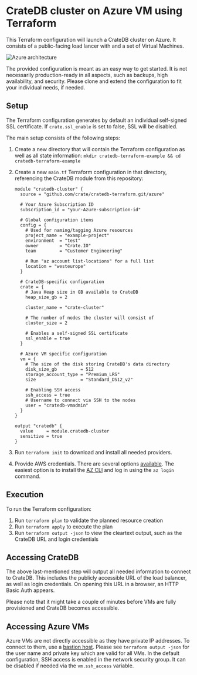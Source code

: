 # CrateDB cluster on Azure VM using Terraform

This Terraform configuration will launch a CrateDB cluster on Azure. It consists of a public-facing load lancer with and a set of Virtual Machines.

![Azure architecture](azure_architecture.png)

The provided configuration is meant as an easy way to get started. It is not necessarily production-ready in all aspects, such as backups, high availability, and security. Please clone and extend the configuration to fit your individual needs, if needed.

## Setup

The Terraform configuration generates by default an individual self-signed SSL certificate. If `crate.ssl_enable` is set to false, SSL will be disabled.

The main setup consists of the following steps:

1. Create a new directory that will contain the Terraform configuration as well as all state information: `mkdir cratedb-terraform-example && cd cratedb-terraform-example`
2. Create a new `main.tf` Terraform configuration in that directory, referencing the CrateDB module from this repository:

    ```hcl
    module "cratedb-cluster" {
      source = "github.com/crate/cratedb-terraform.git/azure"

      # Your Azure Subscription ID
      subscription_id = "your-Azure-subscription-id"

      # Global configuration items
      config = {
        # Used for naming/tagging Azure resources
        project_name = "example-project"
        environment  = "test"
        owner        = "Crate.IO"
        team         = "Customer Engineering"

        # Run "az account list-locations" for a full list
        location = "westeurope"
      }

      # CrateDB-specific configuration
      crate = {
        # Java Heap size in GB available to CrateDB
        heap_size_gb = 2

        cluster_name = "crate-cluster"

        # The number of nodes the cluster will consist of
        cluster_size = 2

        # Enables a self-signed SSL certificate
        ssl_enable = true
      }

      # Azure VM specific configuration
      vm = {
        # The size of the disk storing CrateDB's data directory
        disk_size_gb         = 512
        storage_account_type = "Premium_LRS"
        size                 = "Standard_DS12_v2"

        # Enabling SSH access
        ssh_access = true
        # Username to connect via SSH to the nodes
        user = "cratedb-vmadmin"
      }
    }

    output "cratedb" {
      value     = module.cratedb-cluster
      sensitive = true
    }
    ```

3. Run `terraform init` to download and install all needed providers.
4. Provide AWS credentials. There are several options [available](https://registry.terraform.io/providers/hashicorp/azurerm/latest/docs#authenticating-to-azure). The easiest option is to install the [AZ CLI](https://learn.microsoft.com/en-us/cli/azure/) and log in using the `az login` command.

## Execution

To run the Terraform configuration:

1. Run `terraform plan` to validate the planned resource creation
2. Run `terraform apply` to execute the plan
3. Run `terraform output -json` to view the cleartext output, such as the CrateDB URL and login credentials

## Accessing CrateDB

The above last-mentioned step will output all needed information to connect to CrateDB. This includes the publicly accessible URL of the load balancer, as well as login credentials. On opening this URL in a browser, an HTTP Basic Auth appears.

Please note that it might take a couple of minutes before VMs are fully provisioned and CrateDB becomes accessible.

## Accessing Azure VMs

Azure VMs are not directly accessible as they have private IP addresses. To connect to them, use a [bastion host](https://docs.microsoft.com/en-us/azure/bastion/quickstart-host-portal). Please see `terraform output -json` for the user name and private key which are valid for all VMs.
In the default configuration, SSH access is enabled in the network security group. It can be disabled if needed via the `vm.ssh_access` variable.
